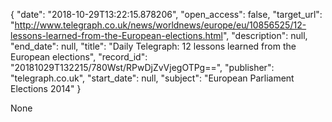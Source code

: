{
  "date": "2018-10-29T13:22:15.878206", 
  "open_access": false, 
  "target_url": "http://www.telegraph.co.uk/news/worldnews/europe/eu/10856525/12-lessons-learned-from-the-European-elections.html", 
  "description": null, 
  "end_date": null, 
  "title": "Daily Telegraph: 12 lessons learned from the European elections", 
  "record_id": "20181029T132215/780Wst/RPwDjZvVjegOTPg==", 
  "publisher": "telegraph.co.uk", 
  "start_date": null, 
  "subject": "European Parliament Elections 2014"
}

None
